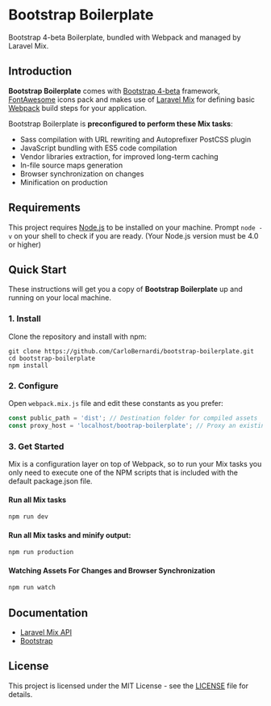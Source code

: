 # Bootstrap Boilerplate
Bootstrap 4-beta Boilerplate, bundled with Webpack and managed by Laravel Mix.


## Introduction
**Bootstrap Boilerplate** comes with [Bootstrap 4-beta](https://getbootstrap.com/) framework, [FontAwesome](http://fontawesome.io/) icons pack and makes use of [Laravel Mix](https://github.com/JeffreyWay/laravel-mix) for defining basic [Webpack](http://github.com/webpack/webpack) build steps for your application.

Bootstrap Boilerplate is **preconfigured to perform these Mix tasks**:
- Sass compilation with URL rewriting and Autoprefixer PostCSS plugin
- JavaScript bundling with ES5 code compilation
- Vendor libraries extraction, for improved long-term caching
- In-file source maps generation
- Browser synchronization on changes
- Minification on production


## Requirements

This project requires [Node.js](https://nodejs.org/) to be installed on your machine. Prompt <code>node -v</code> on your shell to check if you are ready. (Your Node.js version must be 4.0 or higher)


## Quick Start
These instructions will get you a copy of **Bootstrap Boilerplate** up and running on your local machine.

### 1. Install
Clone the repository and install with npm:
```shell
git clone https://github.com/CarloBernardi/bootstrap-boilerplate.git
cd bootstrap-boilerplate
npm install
```

### 2. Configure
Open <code>webpack.mix.js</code> file and edit these constants as you prefer:
```javascript
const public_path = 'dist'; // Destination folder for compiled assets
const proxy_host = 'localhost/bootrap-boilerplate'; // Proxy an existing virtual host. (eg. 'local.dev')
```

### 3. Get Started
Mix is a configuration layer on top of Webpack, so to run your Mix tasks you only need to execute one of the NPM scripts that is included with the default package.json file.
#### Run all Mix tasks
```bash
npm run dev
```

#### Run all Mix tasks and minify output:
```bash
npm run production
```

#### Watching Assets For Changes and Browser Synchronization
```bash
npm run watch
```

## Documentation
- [Laravel Mix API](https://github.com/JeffreyWay/laravel-mix/tree/master/docs#readme)
- [Bootstrap](https://getbootstrap.com/docs/4.0/getting-started/introduction/)

## License
This project is licensed under the MIT License - see the [LICENSE](LICENSE) file for details.
